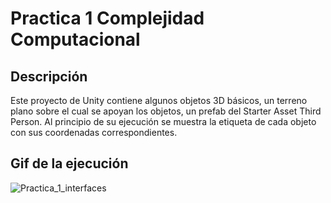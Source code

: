 # Practica 1 Complejidad Computacional

## Descripción
Este proyecto de Unity contiene algunos objetos 3D básicos, un terreno plano sobre el cual se apoyan los objetos, un prefab del  Starter Asset Third Person.
Al principio de su ejecución se muestra la etiqueta de cada objeto con sus coordenadas correspondientes.

## Gif de la ejecución
![Practica_1_interfaces](https://github.com/user-attachments/assets/1f698fc0-7a93-475a-8159-b13bf9a6926a)
